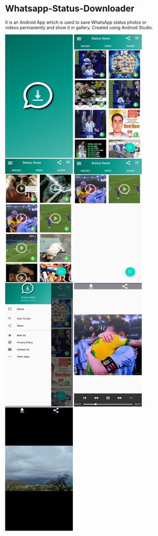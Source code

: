 # Whatsapp-Status-Downloader


It is an Android App which is used to save WhatsApp status photos or videos permanently and show it in gallery. Created using Android Studio.



<span>
<img src="https://github.com/Mr-Ajay-Singh/Whatsapp-Status-Downloader/blob/master/app/src/main/res/ScreenShots/photo1.jpg" width="220" height="400" />
<img src="https://github.com/Mr-Ajay-Singh/Whatsapp-Status-Downloader/blob/master/app/src/main/res/ScreenShots/photo2.jpg" width="220" height="400" />
<img src="https://github.com/Mr-Ajay-Singh/Whatsapp-Status-Downloader/blob/master/app/src/main/res/ScreenShots/photo3.jpg" width="220" height="400" />
<img src="https://github.com/Mr-Ajay-Singh/Whatsapp-Status-Downloader/blob/master/app/src/main/res/ScreenShots/photo4.jpg" width="220" height="400" />
<img src="https://github.com/Mr-Ajay-Singh/Whatsapp-Status-Downloader/blob/master/app/src/main/res/ScreenShots/photo5.jpg" width="220" height="400" />
<img src="https://github.com/Mr-Ajay-Singh/Whatsapp-Status-Downloader/blob/master/app/src/main/res/ScreenShots/photo6.jpg" width="220" height="400" />
<img src="https://github.com/Mr-Ajay-Singh/Whatsapp-Status-Downloader/blob/master/app/src/main/res/ScreenShots/photo7.jpg" width="220" height="400" />
</span>
